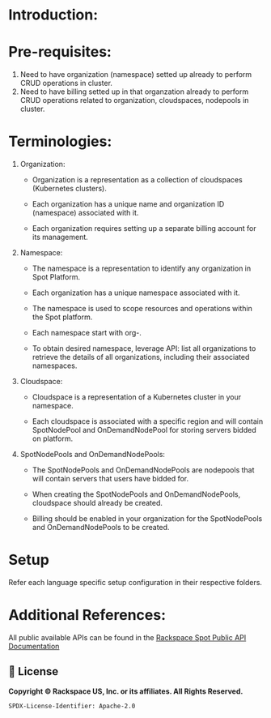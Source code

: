 # Introduction:

# Pre-requisites:
1. Need to have organization (namespace) setted up already to perform CRUD operations in cluster.
2. Need to have billing setted up in that organzation already to perform CRUD operations related to organization, cloudspaces, nodepools in cluster.

# Terminologies:
1. Organization:

    - Organization is a representation as a collection of cloudspaces (Kubernetes clusters). 

    - Each organization has a unique name and organization ID (namespace) associated with it.

    - Each organization requires setting up a separate billing account for its management.

2. Namespace: 

    - The namespace is a representation to identify any organization in Spot Platform. 

    - Each organization has a unique namespace associated with it. 

    - The namespace is used to scope resources and operations within the Spot platform. 

    - Each namespace start with org-.

    - To obtain desired namespace, leverage API: list all organizations to retrieve the details of all organizations, including their associated namespaces.

3. Cloudspace:

    - Cloudspace is a representation of a Kubernetes cluster in your namespace.

    - Each cloudspace is associated with a specific region and will contain SpotNodePool and OnDemandNodePool for storing servers bidded on platform.

4. SpotNodePools and OnDemandNodePools: 

    - The SpotNodePools and OnDemandNodePools are nodepools that will contain servers that users have bidded for. 

    - When creating the SpotNodePools and OnDemandNodePools, cloudspace should already be created.

    - Billing should be enabled in your organization for the SpotNodePools and OnDemandNodePools to be created.

# Setup
Refer each language specific setup configuration in their respective folders.

# Additional References:
All public available APIs can be found in the [Rackspace Spot Public API Documentation](https://spot.rackspace.com/rackspace-spot-public-api)

## 📜 License
**Copyright © Rackspace US, Inc. or its affiliates. All Rights Reserved.**  

`SPDX-License-Identifier: Apache-2.0`
